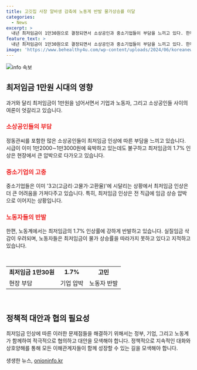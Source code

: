 ```yaml
---
title: 고깃집 사장 알바생 감축에 노동계 반발 물가상승률 미달
categories:
  - News
excerpt: >
  내년 최저임금이 1만30원으로 결정되면서 소상공인과 중소기업들이 부담을 느끼고 있다. 한편, 노동계는 1.7%의 낮은 최저임금 인상률에 강하게 반발하며 실질임금 삭감을 우려하고 있다. 이러한 상황에서 최저임금 문제는 노사 간 갈등을 야기하고 있으며, 미래에도 논란이 예상된다.
feature_text: >
  내년 최저임금이 1만30원으로 결정되면서 소상공인과 중소기업들이 부담을 느끼고 있다. 한편, 노동계는 1.7%의 낮은 최저임금 인상률에 강하게 반발하며 실질임금 삭감을 우려하고 있다. 이러한 상황에서 최저임금 문제는 노사 간 갈등을 야기하고 있으며, 미래에도 논란이 예상된다.
image: 'https://www.behealthy4u.com/wp-content/uploads/2024/06/koreanews.jpg'
---
```


<p><img src="https://www.behealthy4u.com/wp-content/uploads/2024/06/koreanews.jpg" alt="info 속보" /></p>

<h2 data-ke-size="size26">최저임금 1만원 시대의 영향</h2>

<p data-ke-size="size16">과거와 달리 최저임금이 1만원을 넘어서면서 기업과 노동자, 그리고 소상공인들 사이의 여론이 엇갈리고 있습니다.</p>

<h3><b><span style="color: #ee2323;">소상공인들의 부담</span></b></h3>

<p data-ke-size="size16">정동관씨를 포함한 많은 소상공인들이 최저임금 인상에 따른 부담을 느끼고 있습니다. 시급이 이미 1만2000∼1만3000원에 육박하고 있는데도 불구하고 최저임금의 1.7% 인상은 현장에서 큰 압박으로 다가오고 있습니다.</p>

<h3><b><span style="color: #ee2323;">중소기업의 고충</span></b></h3>

<p data-ke-size="size16">중소기업들은 이미 '3고(고금리·고물가·고환율)'에 시달리는 상황에서 최저임금 인상은 더 큰 어려움을 가져다주고 있습니다. 특히, 최저임금 인상은 전 직급에 임금 상승 압박으로 이어지는 상황입니다. </p>

<h3><b><span style="color: #ee2323;">노동자들의 반발</span></b></h3>

<p data-ke-size="size16">한편, 노동계에서는 최저임금의 1.7% 인상률에 강하게 반발하고 있습니다. 실질임금 삭감이 우려되며, 노동자들은 최저임금이 물가 상승률을 따라가지 못하고 있다고 지적하고 있습니다.</p>

<p data-ke-size="size16">&nbsp;</p>

<table>
    <tbody>
        <tr>
            <td style="text-align: center; height: 17px;"><b>최저임금 1만30원</b></td>
            <td style="text-align: center; height: 17px;"><b>1.7%</b></td>
            <td style="text-align: center; height: 17px;"><b>고민</b></td>
        </tr>
        <tr>
            <td style="height: 17px;">현장 부담</td>
            <td style="height: 17px;">기업 압박</td>
            <td style="height: 17px;">노동자 반발</td>
        </tr>
    </tbody>
</table>

<p data-ke-size="size16">&nbsp;</p>

<h2 data-ke-size="size26">정책적 대안과 협의 필요성</h2>

<p data-ke-size="size16">최저임금 인상에 따른 이러한 문제점들을 해결하기 위해서는 정부, 기업, 그리고 노동계가 함께하여 적극적으로 협의하고 대안을 모색해야 합니다. 정책적으로 지속적인 대화와 상호양해를 통해 모든 이해관계자들이 함께 성장할 수 있는 길을 모색해야 합니다.</p>
생생한 뉴스, <a href="https://onioninfo.kr" rel="dofollow">onioninfo.kr</a>


